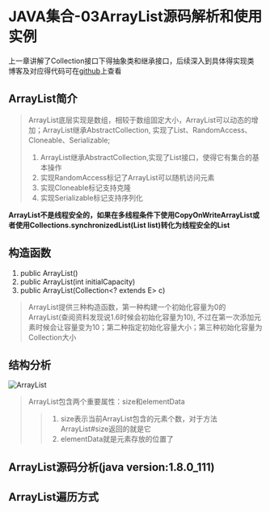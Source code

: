 # JAVA集合-03ArrayList源码解析和使用实例

上一章讲解了Collection接口下得抽象类和继承接口，后续深入到具体得实现类
博客及对应得代码可在[github](https://github.com/Jzedy/Z-books)上查看

## ArrayList简介
>ArrayList底层实现是数组，相较于数组固定大小，ArrayList可以动态的增加；ArrayList继承AbstractCollection,
实现了List、RandomAccess、Cloneable、Serializable;
> 1. ArrayList继承AbstractCollection,实现了List接口，使得它有集合的基本操作
> 2. 实现RandomAccess标记了ArrayList可以随机访问元素
> 3. 实现Cloneable标记支持克隆
> 4. 实现Serializable标记支持序列化

**ArrayList不是线程安全的，如果在多线程条件下使用CopyOnWriteArrayList或者使用Collections.synchronizedList(List list)转化为线程安全的List**

## 构造函数
1. public ArrayList()
2. public ArrayList(int initialCapacity)
3. public ArrayList(Collection<? extends E> c)

>ArrayList提供三种构造函数，第一种构建一个初始化容量为0的ArrayList(查阅资料发现说1.6时候会初始化容量为10),
不过在第一次添加元素时候会让容量变为10；第二种指定初始化容量大小；第三种初始化容量为Collection大小

## 结构分析
![ArrayList](../../../image/arralist.png)
>ArrayList包含两个重要属性：size和elementData
>> 1. size表示当前ArrayList包含的元素个数，对于方法ArrayList#size返回的就是它
>> 2. elementData就是元素存放的位置了
## ArrayList源码分析(java version:1.8.0_111)

## ArrayList遍历方式


